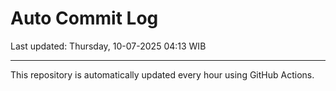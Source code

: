 # Auto Commit Log

Last updated: Thursday, 10-07-2025 04:13 WIB

---

This repository is automatically updated every hour using GitHub Actions.

